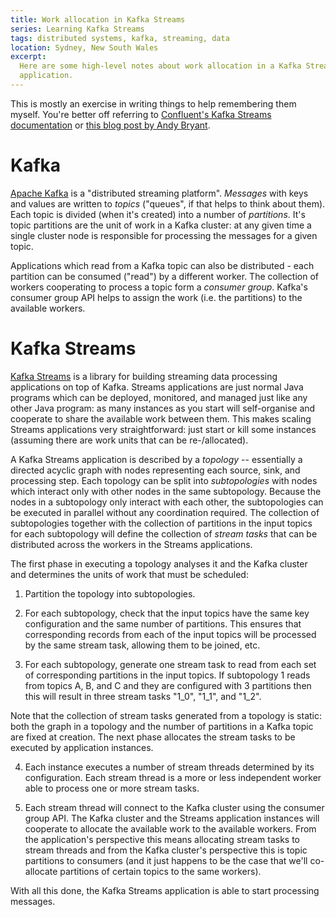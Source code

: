 ```yaml
---
title: Work allocation in Kafka Streams
series: Learning Kafka Streams
tags: distributed systems, kafka, streaming, data
location: Sydney, New South Wales
excerpt:
  Here are some high-level notes about work allocation in a Kafka Streams
  application.
---
```


This is mostly an exercise in writing things to help remembering them myself.
You're better off referring to [Confluent's Kafka Streams documentation][4]
or [this blog post by Andy Bryant][3].

Kafka
=====

[Apache Kafka][1] is a "distributed streaming platform". *Messages* with keys
and values are written to *topics* ("queues", if that helps to think about
them). Each topic is divided (when it's created) into a number of *partitions*.
It's topic partitions are the unit of work in a Kafka cluster: at any given
time a single cluster node is responsible for processing the messages for a
given topic.

Applications which read from a Kafka topic can also be distributed - each
partition can be consumed ("read") by a different worker. The collection of
workers cooperating to process a topic form a *consumer group*. Kafka's
consumer group API helps to assign the work (i.e. the partitions) to the
available workers.

Kafka Streams
=============

[Kafka Streams][2] is a library for building streaming data processing
applications on top of Kafka. Streams applications are just normal Java
programs which can be deployed, monitored, and managed just like any other
Java program: as many instances as you start will self-organise and cooperate
to share the available work between them. This makes scaling Streams
applications very straightforward: just start or kill some instances (assuming
there are work units that can be re-/allocated).

A Kafka Streams application is described by a *topology* -- essentially a
directed acyclic graph with nodes representing each source, sink, and
processing step. Each topology can be split into *subtopologies* with nodes
which interact only with other nodes in the same subtopology. Because the
nodes in a subtopology only interact with each other, the subtopologies can
be executed in parallel without any coordination required. The collection
of subtopologies together with the collection of partitions in the input
topics for each subtopology will define the collection of *stream tasks*
that can be distributed across the workers in the Streams applications.

The first phase in executing a topology analyses it and the Kafka cluster
and determines the units of work that must be scheduled:

1. Partition the topology into subtopologies.

2. For each subtopology, check that the input topics have the same key
   configuration and the same number of partitions. This ensures that
   corresponding records from each of the input topics will be processed
   by the same stream task, allowing them to be joined, etc.

3. For each subtopology, generate one stream task to read from each set of
   corresponding partitions in the input topics. If subtopology 1 reads
   from topics A, B, and C and they are configured with 3 partitions then
   this will result in three stream tasks "1_0", "1_1", and "1_2".

Note that the collection of stream tasks generated from a topology is static:
both the graph in a topology and the number of partitions in a Kafka topic
are fixed at creation. The next phase allocates the stream tasks to be executed
by application instances.

4. Each instance executes a number of stream threads determined by its
   configuration. Each stream thread is a more or less independent worker
   able to process one or more stream tasks.

5. Each stream thread will connect to the Kafka cluster using the consumer
   group API. The Kafka cluster and the Streams application instances will
   cooperate to allocate the available work to the available workers. From
   the application's perspective this means allocating stream tasks to stream
   threads and from the Kafka cluster's perspective this is topic partitions
   to consumers (and it just happens to be the case that we'll co-allocate
   partitions of certain topics to the same workers).

With all this done, the Kafka Streams application is able to start processing
messages.

[1]: http://kafka.apache.org/
[2]: http://kafka.apache.org/documentation/streams/
[3]: https://medium.com/@andy.bryant/kafka-streams-work-allocation-4f31c24753cc
[4]: https://docs.confluent.io/current/streams/introduction.html
